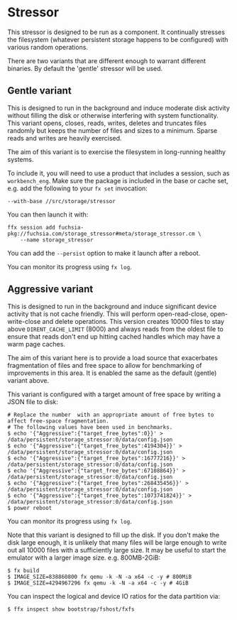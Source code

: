 # Stressor

This stressor is designed to be run as a component. It continually stresses the filesystem
(whatever persistent storage happens to be configured) with various random operations.

There are two variants that are different enough to warrant different binaries.
By default the 'gentle' stressor will be used.

## Gentle variant

This is designed to run in the background and induce moderate disk activity without filling the
disk or otherwise interfering with system functionality. This variant opens, closes, reads,
writes, deletes and truncates files randomly but keeps the number of files and sizes to a minimum.
Sparse reads and writes are heavily exercised.

The aim of this variant is to exercise the filesystem in long-running healthy systems.

To include it, you will need to use a product that includes a session, such as `workbench_eng`.
Make sure the package is included in the base or cache set, e.g. add the following to your `fx set`
invocation:

```
--with-base //src/storage/stressor
```

You can then launch it with:

```
ffx session add fuchsia-pkg://fuchsia.com/storage_stressor#meta/storage_stressor.cm \
    --name storage_stressor
```

You can add the `--persist` option to make it launch after a reboot.

You can monitor its progress using `fx log`.

## Aggressive variant

This is designed to run in the background and induce significant device activity that is not cache
friendly. This will perform open-read-close, open-write-close and delete operations.
This version creates 10000 files to stay above `DIRENT_CACHE_LIMIT` (8000) and always reads from
the oldest file to ensure that reads don't end up hitting cached handles which may have a warm page
caches.

The aim of this variant here is to provide a load source that exacerbates fragmentation of files and
free space to allow for benchmarking of improvements in this area. It is enabled the same as the
default (gentle) variant above.

This variant is configured with a target amount of free space by writing a JSON file to disk:

```
# Replace the number  with an appropriate amount of free bytes to affect free-space fragmentation.
# The following values have been used in benchmarks.
$ echo '{"Aggressive":{"target_free_bytes":0}}' > /data/persistent/storage_stressor:0/data/config.json
$ echo '{"Aggressive":{"target_free_bytes":4194304}}' > /data/persistent/storage_stressor:0/data/config.json
$ echo '{"Aggressive":{"target_free_bytes":16777216}}' > /data/persistent/storage_stressor:0/data/config.json
$ echo '{"Aggressive":{"target_free_bytes":67108864}}' > /data/persistent/storage_stressor:0/data/config.json
$ echo '{"Aggressive":{"target_free_bytes":268435456}}' > /data/persistent/storage_stressor:0/data/config.json
$ echo '{"Aggressive":{"target_free_bytes":1073741824}}' > /data/persistent/storage_stressor:0/data/config.json
$ power reboot
```

You can monitor its progress using `fx log`.

Note that this variant is designed to fill up the disk.
If you don't make the disk large enough, it is unlikely that many files will be large enough to
write out all 10000 files with a sufficiently large size.
It may be useful to start the emulator with a larger image size. e.g. 800MB-2GiB:

```
$ fx build
$ IMAGE_SIZE=838860800 fx qemu -k -N -a x64 -c -y # 800MiB
$ IMAGE_SIZE=4294967296 fx qemu -k -N -a x64 -c -y # 4GiB
```

You can inspect the logical and device IO ratios for the data partition via:

```
$ ffx inspect show bootstrap/fshost/fxfs
```
